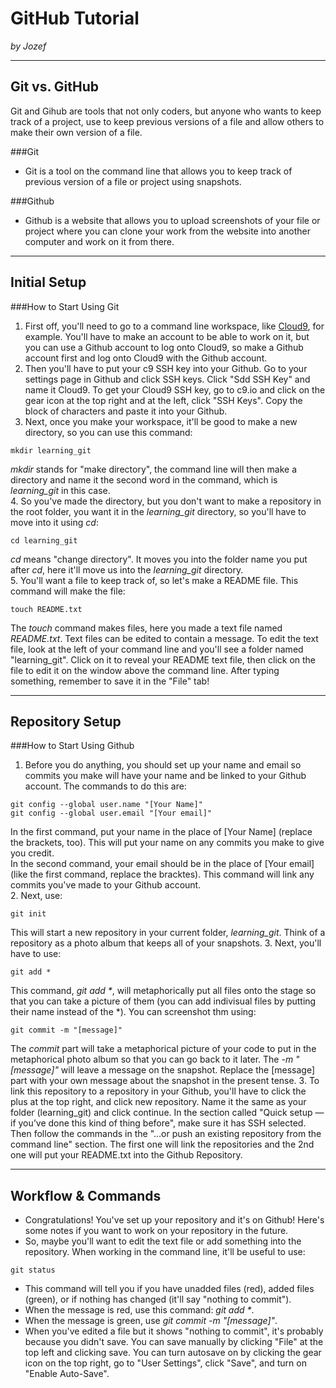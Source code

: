 # GitHub Tutorial

_by Jozef_

---
## Git vs. GitHub

Git and Gihub are tools that not only coders, but anyone who wants to keep track of a project, use to keep previous versions of a file and allow others to make their own version of a file.  
  
###Git
* Git is a tool on the command line that allows you to keep track of previous version of a file or project using snapshots.  
  
###Github
* Github is a website that allows you to upload screenshots of your file or project where you can clone your work from the website into another computer and work on it from there.

---
## Initial Setup

###How to Start Using Git
1. First off, you'll need to go to a command line workspace, like [Cloud9](https://c9.io), for example. You'll have to make an account to be able to work on it, but you can use a Github account to log onto Cloud9, so make a Github account first and log onto Cloud9 with the Github account.
2. Then you'll have to put your c9 SSH key into your Github. Go to your settings page in Github and click SSH keys. Click "Sdd SSH Key" and name it Cloud9. To get your Cloud9 SSH key, go to c9.io and click on the gear icon at the top right and at the left, click "SSH Keys". Copy the block of characters and paste it into your Github.
3. Next, once you make your workspace, it'll be good to make a new directory, so you can use this command:
```
mkdir learning_git
```  
_mkdir_ stands for "make directory", the command line will then make a directory and name it the second word in the command, which is *learning_git* in this case.  
4. So you've made the directory, but you don't want to make a repository in the root folder, you want it in the *learning_git* directory, so you'll have to move into it using _cd_:
```
cd learning_git
```  
_cd_ means "change directory". It moves you into the folder name you put after _cd_, here it'll move us into the *learning_git* directory.  
5. You'll want a file to keep track of, so let's make a README file. This command will make the file:
```
touch README.txt
```  
The _touch_ command makes files, here you made a text file named _README.txt_. Text files can be edited to contain a message. To edit the text file, look at the left of your command line and you'll see a folder named "learning_git". Click on it to reveal your README text file, then click on the file to edit it on the window above the command line. After typing something, remember to save it in the "File" tab!

---
## Repository Setup

###How to Start Using Github

1. Before you do anything, you should set up your name and email so commits you make will have your name and be linked to your Github account. The commands to do this are:
```
git config --global user.name "[Your Name]"
git config --global user.email "[Your email]"
```
In the first command, put your name in the place of [Your Name] (replace the brackets, too). This will put your name on any commits you make to give you credit.  
In the second command, your email should be in the place of [Your email] (like the first command, replace the bracktes). This command will link any commits you've made to your Github account.  
2. Next, use:
```
git init
```
This will start a new repository in your current folder, *learning_git*. Think of a repository as a photo album that keeps all of your snapshots.
3. Next, you'll have to use:
```
git add *
```
This command, _git add *_, will metaphorically put all files onto the stage so that you can take a picture of them (you can add indivisual files by putting their name instead of the *). You can screenshot thm using:
```
git commit -m "[message]"
```
The _commit_ part will take a metaphorical picture of your code to put in the metaphorical photo album so that you can go back to it later. The _-m "[message]"_ will leave a message on the snapshot. Replace the [message] part with your own message about the snapshot in the present tense.
3. To link this repository to a repository in your Github, you'll have to click the plus at the top right, and click new repository. Name it the same as your folder (learning_git) and click continue. In the section called "Quick setup — if you’ve done this kind of thing before", make sure it has SSH selected. Then follow the commands in the "…or push an existing repository from the command line" section. The first one will link the repositories and the 2nd one will put your README.txt into the Github Repository.

---
## Workflow & Commands

* Congratulations! You've set up your repository and it's on Github! Here's some notes if you want to work on your repository in the future.
* So, maybe you'll want to edit the text file or add something into the repository. When working in the command line, it'll be useful to use:
```
git status
```
* This command will tell you if you have unadded files (red), added files (green), or if nothing has changed (it'll say "nothing to commit").
* When the  message is red, use this command: _git add *_.
* When the message is green, use _git commit -m "[message]"_.
* When you've edited a file but it shows "nothing to commit", it's probably because you didn't save. You can save manually by clicking "File" at the top left and clicking save. You can turn autosave on by clicking the gear icon on the top right, go to "User Settings", click "Save", and turn on "Enable Auto-Save".